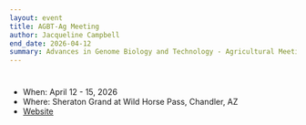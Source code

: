 ```yaml
---
layout: event
title: AGBT-Ag Meeting
author: Jacqueline Campbell
end_date: 2026-04-12
summary: Advances in Genome Biology and Technology - Agricultural Meeting
---
```

<h1 class="uk-heading-divider"></h1>
<ul class="uk-list">
    <li>When: April 12 - 15, 2026</li>
    <li>Where: Sheraton Grand at Wild Horse Pass, Chandler, AZ</li>
    <li><a href="https://www.agbt.org/home/home/agricultural-meeting-overview/" target="_blank">Website</a></li>
</ul>
